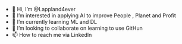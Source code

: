 - 👋 Hi, I’m @Lappland4ever
- 👀 I’m interested in applying AI to improve People , Planet and Profit
- 🌱 I’m currently learning ML and DL
- 💞️ I’m looking to collaborate on learning to use GitHun
- 📫 How to reach me via LinkedIn

<!---
Lappland4ever/Lappland4ever is a ✨ special ✨ repository because its `README.md` (this file) appears on your GitHub profile.
You can click the Preview link to take a look at your changes.
--->
